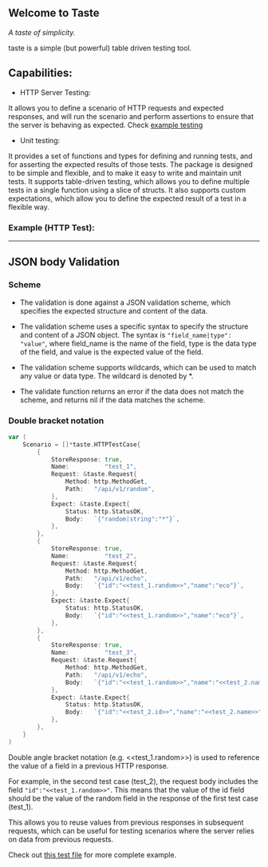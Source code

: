 ## Welcome to Taste
*A taste of simplicity.*

taste is a simple (but powerful) table driven testing tool.

## Capabilities:

- HTTP Server Testing: 

It allows you to define a scenario of HTTP requests and expected responses, and will run the scenario and perform assertions to ensure that the server is behaving as expected. Check [example testing](example/server/test_case.go)


- Unit testing:

 It provides a set of functions and types for defining and running tests, and for asserting the expected results of those tests. The package is designed to be simple and flexible, and to make it easy to write and maintain unit tests. It supports table-driven testing, which allows you to define multiple tests in a single function using a slice of structs. It also supports custom expectations, which allow you to define the expected result of a test in a flexible way. 

### Example (HTTP Test):





---


## JSON body Validation

### Scheme

- The validation is done against a JSON validation scheme, which specifies the expected structure and content of the data.

- The validation scheme uses a specific syntax to specify the structure and content of a JSON object. The syntax is `"field_name|type": "value"`, where field_name is the name of the field, type is the data type of the field, and value is the expected value of the field.

- The validation scheme supports wildcards, which can be used to match any value or data type. The wildcard is denoted by *.

- The validate function returns an error if the data does not match the scheme, and returns nil if the data matches the scheme.

### Double bracket notation

```go
var (
	Scenario = []*taste.HTTPTestCase{
		{
			StoreResponse: true,
			Name:          "test_1",
			Request: &taste.Request{
				Method: http.MethodGet,
				Path:   "/api/v1/random",
			},
			Expect: &taste.Expect{
				Status: http.StatusOK,
				Body:   `{"random|string":"*"}`,
			},
		},
		{
			StoreResponse: true,
			Name:          "test_2",
			Request: &taste.Request{
				Method: http.MethodGet,
				Path:   "/api/v1/echo",
				Body:   `{"id":"<<test_1.random>>","name":"eco"}`,
			},
			Expect: &taste.Expect{
				Status: http.StatusOK,
				Body:   `{"id":"<<test_1.random>>","name":"eco"}`,
			},
		},
		{
			StoreResponse: true,
			Name:          "test_3",
			Request: &taste.Request{
				Method: http.MethodGet,
				Path:   "/api/v1/echo",
				Body:   `{"id":"<<test_1.random>>","name":"<<test_2.name>>"}`,
			},
			Expect: &taste.Expect{
				Status: http.StatusOK,
				Body:   `{"id":"<<test_2.id>>","name":"<<test_2.name>>"}`,
			},
		},
	}
)
```

Double angle bracket notation (e.g. <<test_1.random>>) is used to reference the value of a field in a previous HTTP response.

For example, in the second test case (test_2), the request body includes the field `"id":"<<test_1.random>>"`. This means that the value of the id field should be the value of the random field in the response of the first test case (test_1).

This allows you to reuse values from previous responses in subsequent requests, which can be useful for testing scenarios where the server relies on data from previous requests.

Check out [this test file](example/double_angle_notation/main_test.go) for more complete example.
